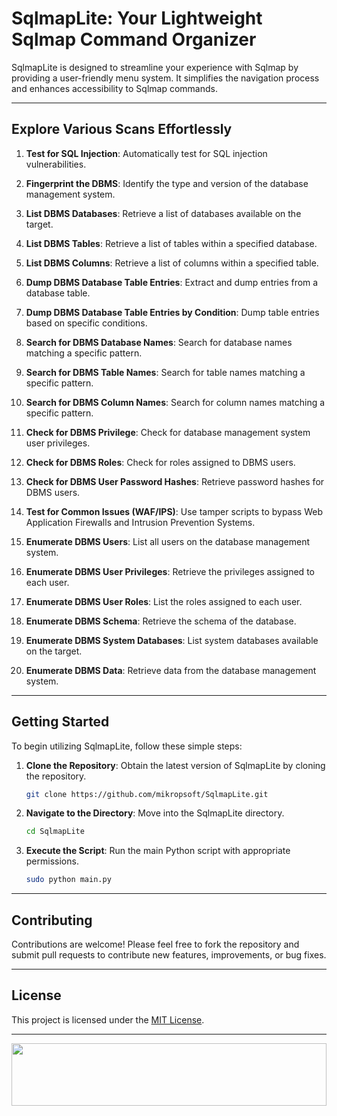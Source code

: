 # SqlmapLite: Your Lightweight Sqlmap Command Organizer

SqlmapLite is designed to streamline your experience with Sqlmap by providing a user-friendly menu system. It simplifies the navigation process and enhances accessibility to Sqlmap commands.

---

## Explore Various Scans Effortlessly

1. **Test for SQL Injection**: Automatically test for SQL injection vulnerabilities.

2. **Fingerprint the DBMS**: Identify the type and version of the database management system.

3. **List DBMS Databases**: Retrieve a list of databases available on the target.

4. **List DBMS Tables**: Retrieve a list of tables within a specified database.

5. **List DBMS Columns**: Retrieve a list of columns within a specified table.

6. **Dump DBMS Database Table Entries**: Extract and dump entries from a database table.

7. **Dump DBMS Database Table Entries by Condition**: Dump table entries based on specific conditions.

8. **Search for DBMS Database Names**: Search for database names matching a specific pattern.

9. **Search for DBMS Table Names**: Search for table names matching a specific pattern.

10. **Search for DBMS Column Names**: Search for column names matching a specific pattern.

11. **Check for DBMS Privilege**: Check for database management system user privileges.

12. **Check for DBMS Roles**: Check for roles assigned to DBMS users.

13. **Check for DBMS User Password Hashes**: Retrieve password hashes for DBMS users.

14. **Test for Common Issues (WAF/IPS)**: Use tamper scripts to bypass Web Application Firewalls and Intrusion Prevention Systems.

15. **Enumerate DBMS Users**: List all users on the database management system.

16. **Enumerate DBMS User Privileges**: Retrieve the privileges assigned to each user.

17. **Enumerate DBMS User Roles**: List the roles assigned to each user.

18. **Enumerate DBMS Schema**: Retrieve the schema of the database.

19. **Enumerate DBMS System Databases**: List system databases available on the target.

20. **Enumerate DBMS Data**: Retrieve data from the database management system.

---

## Getting Started

To begin utilizing SqlmapLite, follow these simple steps:

1. **Clone the Repository**: Obtain the latest version of SqlmapLite by cloning the repository.

    ```bash
    git clone https://github.com/mikropsoft/SqlmapLite.git
    ```

2. **Navigate to the Directory**: Move into the SqlmapLite directory.

    ```bash
    cd SqlmapLite
    ```

3. **Execute the Script**: Run the main Python script with appropriate permissions.

    ```bash
    sudo python main.py
    ```

---

## Contributing

Contributions are welcome! Please feel free to fork the repository and submit pull requests to contribute new features, improvements, or bug fixes.

---

## License

This project is licensed under the [MIT License](LICENSE).

---

<img src="https://raw.githubusercontent.com/matfantinel/matfantinel/master/waves.svg" width="100%" height="100">
